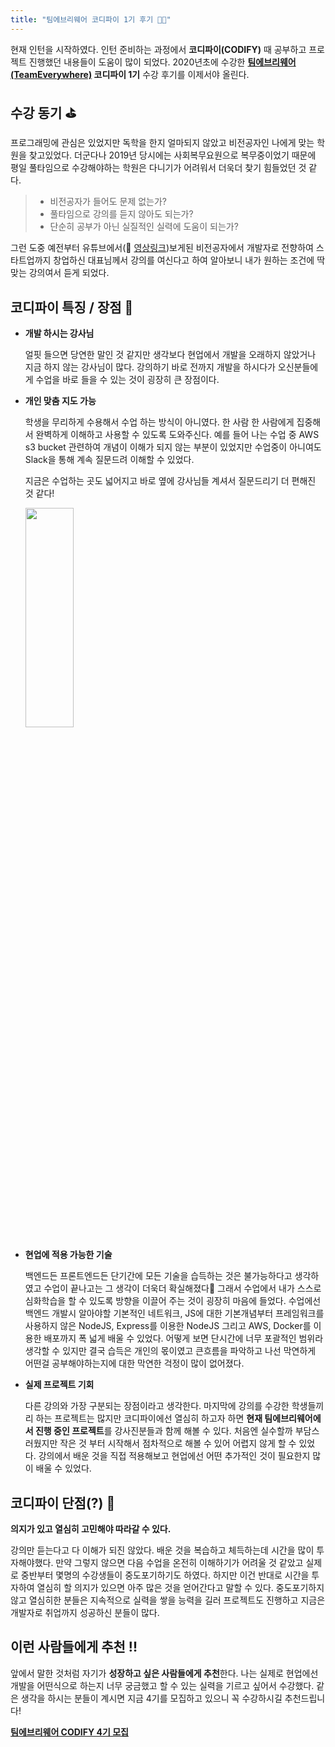 ```yaml
---
title: "팀에브리웨어 코디파이 1기 후기 👨‍💻"
---
```



현재 인턴을 시작하였다. 인턴 준비하는 과정에서 **코디파이(CODIFY)** 때 공부하고 프로젝트 진행했던 내용들이 도움이 많이 되었다.
2020년초에 수강한 **[팀에브리웨어(TeamEverywhere)](https://www.team-everywhere.com/?gclid=CjwKCAjwqvyFBhB7EiwAER786emDjq-Zs7lgZ1YXzttncc2l3aofBwodWxapZtLZgPbdf1amU_fOeBoC5XoQAvD_BwE) 코디파이 1기** 수강 후기를 이제서야 올린다.

## 수강 동기  ⛳️
프로그래밍에 관심은 있었지만 독학을 한지 얼마되지 않았고 비전공자인 나에게 맞는 학원을 찾고있었다.
더군다나 2019년 당시에는 사회복무요원으로 복무중이었기 때문에 평일 풀타임으로 수강해야하는 학원은 다니기가 어려워서 더욱더 찾기 힘들었던 것 같다.

> - 비전공자가 들어도 문제 없는가?
> - 풀타임으로 강의를 듣지 않아도 되는가?
> - 단순히 공부가 아닌 실질적인 실력에 도움이 되는가?


그런 도중 예전부터 유튜브에서(🔗 [영상링크](https://youtu.be/i_bLGD9CZXk))보게된 비전공자에서 개발자로 전향하여 스타트업까지 창업하신 대표님께서 강의를 여신다고 하여 알아보니 내가 원하는 조건에 딱 맞는 강의여서 듣게 되었다.


## 코디파이 특징 / 장점 💪
- **개발 하시는 강사님**

  얼핏 들으면 당연한 말인 것 같지만 생각보다 현업에서 개발을 오래하지 않았거나 지금 하지 않는 강사님이 많다. 강의하기 바로 전까지 개발을 하시다가 오신분들에게 수업을 바로 들을 수 있는 것이 굉장히 큰 장점이다. 

- **개인 맞춤 지도 가능**

  학생을 무리하게 수용해서 수업 하는 방식이 아니였다. 한 사람 한 사람에게 집중해서 완벽하게 이해하고 사용할 수 있도록 도와주신다. 예를 들어 나는 수업 중 AWS s3 bucket 관련하여 개념이 이해가 되지 않는 부분이 있었지만 수업중이 아니여도 Slack을 통해 계속 질문드려 이해할 수 있었다.
  
  지금은 수업하는 곳도 넓어지고 바로 옆에 강사님들 계셔서 질문드리기 더 편해진 것 같다!
  
  <img src="https://search.pstatic.net/common/?autoRotate=true&quality=95&type=w750&src=https%3A%2F%2Fldb-phinf.pstatic.net%2F20201124_138%2F1606199002713cfKKX_JPEG%2FFj3on0UJ82FNfySB6GjY-Esv.jpg" width="40%" height="30%" >


- **현업에 적용 가능한 기술**

  백엔드든 프론트엔드든 단기간에 모든 기술을 습득하는 것은 불가능하다고 생각하였고 수업이 끝나고는 그 생각이 더욱더 확실해졌다🧐 그래서 수업에서 내가 스스로 심화학습을 할 수 있도록 방향을 이끌어 주는 것이 굉장히 마음에 들었다.
수업에선 백엔드 개발시 알아야할 기본적인 네트워크, JS에 대한 기본개념부터 프레임워크를 사용하지 않은 NodeJS, Express를 이용한 NodeJS 그리고 AWS, Docker를 이용한 배포까지 폭 넓게 배울 수 있었다. 어떻게 보면 단시간에 너무 포괄적인 범위라 생각할 수 있지만 결국 습득은 개인의 몫이였고 큰흐름을 파악하고 나선 막연하게 어떤걸 공부해야하는지에 대한 막연한 걱정이 많이 없어졌다. 

- **실제 프로젝트 기회**

  다른 강의와 가장 구분되는 장점이라고 생각한다. 마지막에 강의를 수강한 학생들끼리 하는 프로젝트는 많지만 코디파이에선 열심히 하고자 하면 **현재 팀에브리웨어에서 진행 중인 프로젝트**를 강사진분들과 함께 해볼 수 있다. 처음엔 실수할까 부담스러웠지만 작은 것 부터 시작해서 점차적으로 해볼 수 있어 어렵지 않게 할 수 있었다. 강의에서 배운 것을 직접 적용해보고 현업에선 어떤 추가적인 것이 필요한지 많이 배울 수 있었다.


## 코디파이 단점(?)  👾

**의지가 있고 열심히 고민해야 따라갈 수 있다.**

강의만 듣는다고 다 이해가 되진 않았다. 배운 것을 복습하고 체득하는데 시간을 많이 투자해야했다. 만약 그렇지 않으면 다음 수업을 온전히 이해하기가 어려울 것 같았고 실제로 중반부터 몇명의 수강생들이 중도포기하기도 하였다.
하지만 이건 반대로 시간을 투자하여 열심히 할 의지가 있으면 아주 많은 것을 얻어간다고 말할 수 있다. 중도포기하지 않고 열심히한 분들은 지속적으로 실력을 쌓을 능력을 길러 프로젝트도 진행하고 지금은 개발자로 취업까지 성공하신 분들이 많다.


## 이런 사람들에게 추천 !!
앞에서 말한 것처럼 자기가 **성장하고 싶은 사람들에게 추천**한다. 나는 실제로 현업에선 개발을 어떤식으로 하는지 너무 궁금했고 할 수 있는 실력을 기르고 싶어서 수강했다. 
 같은 생각을 하시는 분들이 계시면 지금 4기를 모집하고 있으니 꼭 수강하시길 추천드립니다!
 
[**팀에브리웨어 CODIFY 4기 모집**](https://cafe.naver.com/teameverywhere?iframe_url_utf8=%2FArticleRead.nhn%253Fclubid%3D29898069%2526menuid%3D3%2526boardtype%3DL%2526page%3D1%2526specialmenutype%3D%2526userDisplay%3D15%2526articleid%3D993)
